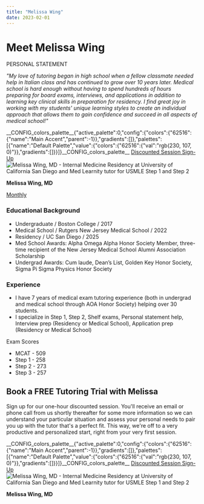 ```yaml
---
title: "Melissa Wing"
date: 2023-02-01
---
```


# Meet Melissa Wing

PERSONAL STATEMENT

_"My love of tutoring began in high school when a fellow classmate needed help in Italian class and has continued to grow over 10 years later. Medical school is hard enough without having to spend hundreds of hours preparing for board exams, interviews, and applications in addition to learning key clinical skills in preparation for residency. I find great joy in working with my students' unique learning styles to create an individual approach that allows them to gain confidence and succeed in all aspects of medical school!"_

\_\_CONFIG\_colors\_palette\_\_{"active\_palette":0,"config":{"colors":{"62516":{"name":"Main Accent","parent":-1}},"gradients":\[\]},"palettes":\[{"name":"Default Palette","value":{"colors":{"62516":{"val":"rgb(230, 107, 0)"}},"gradients":\[\]}}\]}\_\_CONFIG\_colors\_palette\_\_ [Discounted Session Sign-Up](/purchase-discounted-session/) ![Melissa Wing, MD - Internal Medicine Residency at University of California San Diego and Med Learnity tutor for USMLE Step 1 and Step 2](https://www.medlearnity.com/wp-content/uploads/2022/08/Melissa-Wing.webp "Melissa Wing")

**Melissa Wing, MD**

[Monthly](#)

### Educational Background

- Undergraduate / Boston College / 2017
- Medical School / Rutgers New Jersey Medical School / 2022
- Residency / UC San Diego / 2025
- Med School Awards: Alpha Omega Alpha Honor Society Member, three-time recipient of the New Jersey Medical School Alumni Association Scholarship
- Undergrad Awards: Cum laude, Dean’s List, Golden Key Honor Society, Sigma Pi Sigma Physics Honor Society

### Experience

- I have 7 years of medical exam tutoring experience (both in undergrad and medical school through AOA Honor Society) helping over 30 students.
- I specialize in Step 1, Step 2, Shelf exams, Personal statement help, Interview prep (Residency or Medical School), Application prep (Residency or Medical School)

Exam Scores

- MCAT - 509
- Step 1 - 258
- Step 2 - 273
- Step 3 - 257

## Book a FREE Tutoring Trial with Melissa

Sign up for our one-hour discounted session. You'll receive an email or phone call from us shortly thereafter for some more information so we can understand your particular situation and assess your personal needs to pair you up with the tutor that's a perfect fit. This way, we're off to a very productive and personalized start, right from your very first session.

\_\_CONFIG\_colors\_palette\_\_{"active\_palette":0,"config":{"colors":{"62516":{"name":"Main Accent","parent":-1}},"gradients":\[\]},"palettes":\[{"name":"Default Palette","value":{"colors":{"62516":{"val":"rgb(230, 107, 0)"}},"gradients":\[\]}}\]}\_\_CONFIG\_colors\_palette\_\_ [Discounted Session Sign-Up](/purchase-discounted-session/) ![Melissa Wing, MD - Internal Medicine Residency at University of California San Diego and Med Learnity tutor for USMLE Step 1 and Step 2](https://www.medlearnity.com/wp-content/uploads/2022/08/Melissa-Wing.webp "Melissa Wing")

**Melissa Wing, MD**
